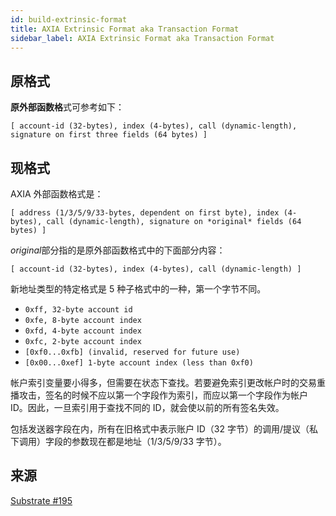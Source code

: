 ```yaml
---
id: build-extrinsic-format
title: AXIA Extrinsic Format aka Transaction Format
sidebar_label: AXIA Extrinsic Format aka Transaction Format
---
```


## 原格式

**原外部函数格**式可参考如下：

```
[ account-id (32-bytes), index (4-bytes), call (dynamic-length), signature on first three fields (64 bytes) ]
```

## 现格式

AXIA 外部函数格式是：

```
[ address (1/3/5/9/33-bytes, dependent on first byte), index (4-bytes), call (dynamic-length), signature on *original* fields (64 bytes) ]
```

*original*部分指的是原外部函数格式中的下面部分内容：

```
[ account-id (32-bytes), index (4-bytes), call (dynamic-length) ]
```

新地址类型的特定格式是 5 种子格式中的一种，第一个字节不同。

- `0xff, 32-byte account id`
- `0xfe, 8-byte account index`
- `0xfd, 4-byte account index`
- `0xfc, 2-byte account index`
- `[0xf0...0xfb] (invalid, reserved for future use)`
- `[0x00...0xef] 1-byte account index (less than 0xf0)`

帐户索引变量要小得多，但需要在状态下查找。若要避免索引更改帐户时的交易重播攻击，签名的时候不应以第一个字段作为索引，而应以第一个字段作为帐户 ID。因此，一旦索引用于查找不同的 ID，就会使以前的所有签名失效。

包括发送器字段在内，所有在旧格式中表示账户 ID（32 字节）的调用/提议（私下调用）字段的参数现在都是地址（1/3/5/9/33 字节）。

## 来源

[Substrate #195](https://github.com/axia-tech/substrate/pull/195)
